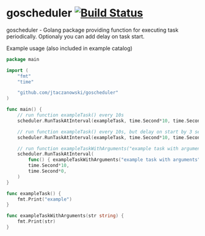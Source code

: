 # goscheduler [![Build Status](https://travis-ci.org/jtaczanowski/goscheduler.png?branch=master)](https://travis-ci.org/jtaczanowski/goscheduler)
goscheduler - Golang package providing function for executing task periodically. Optionaly you can add delay on task start.

Example usage (also included in example catalog)
```go
package main

import (
	"fmt"
	"time"

	"github.com/jtaczanowski/goscheduler"
)

func main() {
	// run function exampleTask() every 10s
	scheduler.RunTaskAtInterval(exampleTask, time.Second*10, time.Second*0)

	// run function exampleTask() every 10s, but delay on start by 3 second
	scheduler.RunTaskAtInterval(exampleTask, time.Second*10, time.Second*3)

	// run function exampleTaskWithArguments("example task with arguments") every 10s
	scheduler.RunTaskAtInterval(
		func() { exampleTaskWithArguments("example task with arguments") },
		time.Second*10,
		time.Second*0,
	)
}

func exampleTask() {
	fmt.Print("example")
}

func exampleTaskWithArguments(str string) {
	fmt.Print(str)
}
```